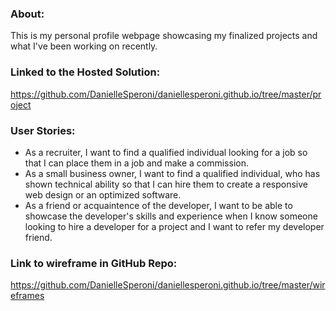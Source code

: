 ### About:
[//]: # (1 sentence description of what your project is about)
This is my personal profile webpage showcasing my finalized projects and what I've been working on recently.

[//]: # (the link to the hosted solution)
### Linked to the Hosted Solution:
https://github.com/DanielleSperoni/daniellesperoni.github.io/tree/master/project

[//]: # (at least 3 user stories)
### User Stories:
- As a recruiter, I want to find a qualified individual looking for a job so that I can place them in a job and make a commission.
- As a small business owner, I want to find a qualified individual, who has shown technical ability so that I can hire them to create a responsive web design or an optimized software.
- As a friend or acquaintence of the developer, I want to be able to showcase the developer's skills and experience when I know someone looking to hire a developer for a project and I want to refer my developer friend.

[//]: # (link to wireframe images in your GitHub Repository -- only upload images - not project files)
### Link to wireframe in GitHub Repo:
https://github.com/DanielleSperoni/daniellesperoni.github.io/tree/master/wireframes


